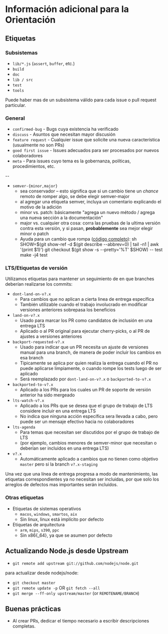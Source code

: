 # Información adicional para la Orientación

## Etiquetas

### Subsistemas

* `lib/*.js` (`assert`, `buffer`, etc.)
* `build`
* `doc`
* `lib / src`
* `test`
* `tools`

Puede haber mas de un subsistema válido para cada issue o pull request particular.

### General

* `confirmed-bug` - Bugs cuya existencia ha verificado
* `discuss` - Asuntos que necesitan mayor discusión
* `feature request` - Cualquier issue que solicite una nueva característica (usualmente no son PRs)
* `good first issue` - Issues adecuados para ser procesados por nuevos colaboradores
* `meta` - Para issues cuyo tema es la gobernanza, políticas, procedimientos, etc.

--

* `semver-{minor,major}` 
  * sea conservador – esto significa que si un cambio tiene un *chance* remoto de romper algo, se debe elegir semver-major
  * al agregar una etiqueta semver, incluya un comentario explicando el motivo de la adición
  * minor vs. patch: básicamente "agrega un nuevo método / agrega una nueva sección a la documentación"
  * major vs. cualquier otra cosa: corra las pruebas de la ultima versión contra esta versión, y si pasan, **probablemente** sea mejor elegir minor o patch
  * Ayuda para un cambio que rompa ([código completo](https://gist.github.com/chrisdickinson/ba532fa0e4e243fb7b44)): 
        sh
        SHOW=$(git show-ref -d $(git describe --abbrev=0) | tail -n1 | awk '{print $1}')
        git checkout $(git show -s --pretty='%T' $SHOW) -- test
        make -j4 test

### LTS/Etiquetas de versión

Utilizamos etiquetas para mantener un seguimiento de en que branches deberían realizarse los commits:

* `dont-land-on-v?.x` 
  * Para cambios que no aplican a cierta linea de entrega específica
  * También utilizable cuando el trabajo involucrado en modificar versiones anteriores sobrepasa los beneficios
* `land-on-v?.x` 
  * Usado para marcar los PR como candidatos de inclusión en una entrega LTS
  * Aplicado o al PR original para ejecutar cherry-picks, o al PR de ajustes a versiones anteriores
* `backport-requested-v?.x` 
  * Usado para indicar que un PR necesita un ajuste de versiones manual para una branch, de manera de poder incluir los cambios en esa branch
  * Típicamente se aplica por quien realiza la entrega cuando el PR no puede aplicarse limpiamente, o cuando rompe los tests luego de ser aplicado
  * Será reemplazado por `dont-land-on-v?.x` o `backported-to-v?.x`
* `backported-to-v?.x` 
  * Aplicado a los PRs para los cuales un PR de soporte de versión anterior ha sido mergeado
* `lts-watch-v?.x` 
  * Aplicado a los PRs que se desea que el grupo de trabajo de LTS considere incluir en una entrega LTS
  * No indica que ninguna acción específica sera llevada a cabo, pero puede ser un mensaje efectivo hacia no colaboradores
* `lts-agenda` 
  * Para temas que necesitan ser discutidos por el grupo de trabajo de LTS
  * (por ejemplo, cambios menores de semver-minor que necesitan o deberían ser incluidos en una entrega LTS)
* `v?.x` 
  * Automáticamente aplicado a cambios que no tienen como objetivo `master` pero si la branch `v?.x-staging`

Una vez que una línea de entrega progresa a modo de mantenimiento, las etiquetas correspondientes ya no necesitan ser incluidas, por que solo los arreglos de defectos mas importantes serán incluidos.

### Otras etiquetas

* Etiquetas de sistemas operativos 
  * `macos`, `windows`, `smartos`, `aix`
  * Sin linux, linux está implícito por defecto
* Etiquetas de arquitectura 
  * `arm`, `mips`, `s390`, `ppc`
  * Sin x86{_64}, ya que se asumen por defecto

## Actualizando Node.js desde Upstream

* `git remote add upstream git://github.com/nodejs/node.git`

para actualizar desde nodejs/node:

* `git checkout master`
* `git remote update -p` OR `git fetch --all`
* `git merge --ff-only upstream/master` (or `REMOTENAME/BRANCH`)

## Buenas prácticas

* Al crear PRs, dedicar el tiempo necesario a escribir descripciones completas.